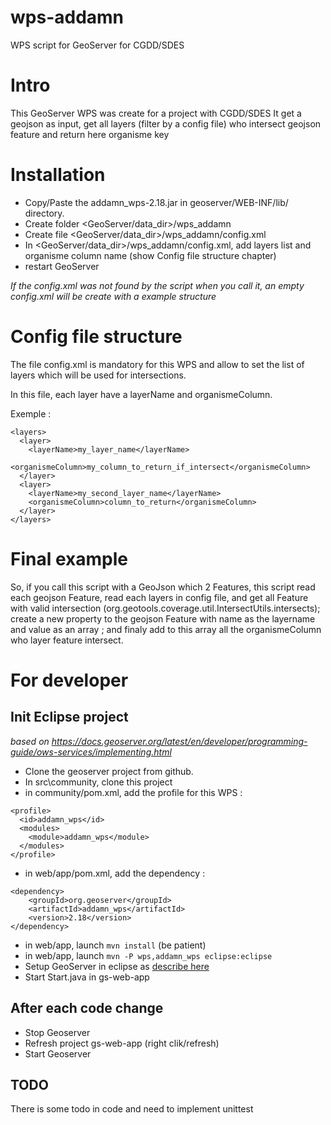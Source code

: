 # wps-addamn
WPS script for GeoServer for CGDD/SDES

# Intro
This GeoServer WPS was create for a project with CGDD/SDES
It get a geojson as input, get all layers (filter by a config file) who intersect geojson feature and return here organisme key

# Installation
- Copy/Paste the addamn_wps-2.18.jar in geoserver/WEB-INF/lib/ directory.
- Create folder <GeoServer/data_dir>/wps_addamn
- Create file <GeoServer/data_dir>/wps_addamn/config.xml
- In <GeoServer/data_dir>/wps_addamn/config.xml, add layers list and organisme column name (show Config file structure chapter)
- restart GeoServer

_If the config.xml was not found by the script when you call it, an empty config.xml will be create with a example structure_

# Config file structure
The file config.xml is mandatory for this WPS and allow to set the list of layers which will be used for intersections.

In this file, each layer have a layerName and organismeColumn.

Exemple : 

```
<layers>
  <layer>
    <layerName>my_layer_name</layerName>
    <organismeColumn>my_column_to_return_if_intersect</organismeColumn>
  </layer>
  <layer>
    <layerName>my_second_layer_name</layerName>
    <organismeColumn>column_to_return</organismeColumn>
  </layer>
</layers>
```

# Final example
So, if you call this script with a GeoJson which 2 Features, this script read each geojson Feature, read each layers in config file, and get all Feature with valid intersection (org.geotools.coverage.util.IntersectUtils.intersects); create a new property to the geojson Feature with name as the layername and value as an array ; and finaly add to this array all the organismeColumn who layer feature intersect.


# For developer

## Init Eclipse project
_based on https://docs.geoserver.org/latest/en/developer/programming-guide/ows-services/implementing.html_

- Clone the geoserver project from github.
- In src\community, clone this project
- in community/pom.xml, add the profile for this WPS :
```
<profile>
  <id>addamn_wps</id>
  <modules>
    <module>addamn_wps</module>
  </modules>
</profile>
```
- in web/app/pom.xml, add the dependency :
```
<dependency>
    <groupId>org.geoserver</groupId>
    <artifactId>addamn_wps</artifactId>
    <version>2.18</version>
</dependency>
```
- in web/app, launch `mvn install` (be patient)
- in web/app, launch `mvn -P wps,addamn_wps eclipse:eclipse`
- Setup GeoServer in eclipse as [describe here](https://docs.geoserver.org/latest/en/developer/quickstart/eclipse.html#quickstart-eclipse)
- Start Start.java in gs-web-app


## After each code change
- Stop Geoserver
- Refresh project gs-web-app (right clik/refresh)
- Start Geoserver

## TODO
There is some todo in code and need to implement unittest